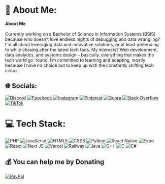 # 💫 About Me:
**About Me**<br><br>Currently working on a Bachelor of Science in Information Systems (BSIS) because who doesn’t love endless nights of debugging and data wrangling? I'm all about leveraging data and innovative solutions, or at least pretending to while chasing after the latest tech fads. My interests? Web development, data analytics, and systems design – basically, everything that makes the tech world go 'round. I’m committed to learning and adapting, mostly because I have no choice but to keep up with the constantly shifting tech circus.


## 🌐 Socials:
[![Discord](https://img.shields.io/badge/Discord-%237289DA.svg?logo=discord&logoColor=white)](https://discord.gg/zakmadicc_47621) [![Facebook](https://img.shields.io/badge/Facebook-%231877F2.svg?logo=Facebook&logoColor=white)](https://facebook.com/https://www.facebook.com/kenshine.hizaru) [![Instagram](https://img.shields.io/badge/Instagram-%23E4405F.svg?logo=Instagram&logoColor=white)](https://instagram.com/https://www.instagram.com/frankienstine4?igsh=MTlqa25mOTAxb2t4cg==) [![Pinterest](https://img.shields.io/badge/Pinterest-%23E60023.svg?logo=Pinterest&logoColor=white)](https://pinterest.com/https://pin.it/48rp0aTEj) [![Quora](https://img.shields.io/badge/Quora-%23B92B27.svg?logo=Quora&logoColor=white)](https://quora.com/profile/https://www.quora.com/profile/Aj-Arns-Jayme) [![Stack Overflow](https://img.shields.io/badge/-Stackoverflow-FE7A16?logo=stack-overflow&logoColor=white)](https://stackoverflow.com/users/https://stackoverflow.com/users/23902760/aj-arns-jayme) [![TikTok](https://img.shields.io/badge/TikTok-%23000000.svg?logo=TikTok&logoColor=white)](https://tiktok.com/@mr.potatoe.tsx) 

# 💻 Tech Stack:
![PHP](https://img.shields.io/badge/php-%23777BB4.svg?style=for-the-badge&logo=php&logoColor=white) 
![JavaScript](https://img.shields.io/badge/javascript-%23323330.svg?style=for-the-badge&logo=javascript&logoColor=%23F7DF1E) 
![HTML5](https://img.shields.io/badge/html5-%23E34F26.svg?style=for-the-badge&logo=html5&logoColor=white) 
![CSS3](https://img.shields.io/badge/css3-%231572B6.svg?style=for-the-badge&logo=css3&logoColor=white) 
![Python](https://img.shields.io/badge/python-3670A0?style=for-the-badge&logo=python&logoColor=ffdd54) 
![React Native](https://img.shields.io/badge/react%20native-%2361DAFB.svg?style=for-the-badge&logo=react&logoColor=white) 
![Expo](https://img.shields.io/badge/expo-1C1E24?style=for-the-badge&logo=expo&logoColor=white) 
![React](https://img.shields.io/badge/react-%2361DAFB.svg?style=for-the-badge&logo=react&logoColor=white) 
![Next JS](https://img.shields.io/badge/next-black?style=for-the-badge&logo=next.js&logoColor=white) 
![Vercel](https://img.shields.io/badge/vercel-%23000000.svg?style=for-the-badge&logo=vercel&logoColor=white) 
![Railway](https://img.shields.io/badge/railway-%230B0D0E.svg?style=for-the-badge&logo=railway&logoColor=white) 
![Java](https://img.shields.io/badge/java-%23ED8B00.svg?style=for-the-badge&logo=openjdk&logoColor=white) 
![C++](https://img.shields.io/badge/c++-%2300599C.svg?style=for-the-badge&logo=c%2B%2B&logoColor=white) 
![C](https://img.shields.io/badge/c-%2300599C.svg?style=for-the-badge&logo=c&logoColor=white) 
![C#](https://img.shields.io/badge/c%23-%23239120.svg?style=for-the-badge&logo=csharp&logoColor=white)



  ## 💰 You can help me by Donating
  [![PayPal](https://img.shields.io/badge/PayPal-00457C?style=for-the-badge&logo=paypal&logoColor=white)](https://paypal.me/https://www.paypal.me/frankienstine) 

  
<!-- Proudly created with GPRM ( https://gprm.itsvg.in ) -->
